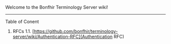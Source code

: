 Welcome to the Bonfhir Terminology Server wiki!


***


Table of Conent
 1. RFCs
 1.1. [https://github.com/bonfhir/terminology-server/wiki/Authentication-RFC](Authentication RFC)
